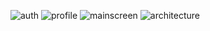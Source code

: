 ![auth](https://github.com/user-attachments/assets/51d6be17-9a84-4da5-9850-b1d1fb0e6fe0)
![profile](https://github.com/user-attachments/assets/cff43cff-7699-4d08-9a31-2c1c0b20794a)
![mainscreen](https://github.com/user-attachments/assets/896e7d2d-1a2c-4b62-a739-0e66c3388ad7)
![architecture](https://github.com/user-attachments/assets/972de6f7-9e67-4d3f-ba30-c2733626a906)
